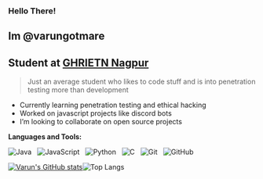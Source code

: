 ### Hello There!
## Im @varungotmare
## Student at [GHRIETN Nagpur](https://ghrietn.raisoni.net/)

> Just an average student who likes to code stuff and is into penetration testing more than development

- Currently learning penetration testing and ethical hacking
- Worked on javascript projects like discord bots
- I’m looking to collaborate on open source projects

**Languages and Tools:** 

![Java](https://img.shields.io/badge/-Java-black?logo=java&style=social)&nbsp;&nbsp;
![JavaScript](https://img.shields.io/badge/-JavaScript-black?logo=javascript&style=social)&nbsp;&nbsp;
![Python](https://img.shields.io/badge/-Python-black?logo=Python&style=social)&nbsp;&nbsp;
![C](https://img.shields.io/badge/-C-black?logo=c&style=social)&nbsp;&nbsp;
![Git](https://img.shields.io/badge/-Git-black?logo=git&style=social)&nbsp;&nbsp;
![GitHub](https://img.shields.io/badge/-GitHub-black?logo=github&style=social)&nbsp;&nbsp;

[![Varun's GitHub stats](https://github-readme-stats.vercel.app/api?username=varungotmare&show_icons=true&theme=dark)](https://github.com/varungotmare/github-readme-stats)![Top Langs](https://github-readme-stats.vercel.app/api/top-langs/?username=varungotmare&hide=TeX&layout=compact&theme=dark)
